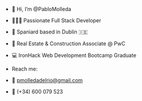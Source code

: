 - 👋 Hi, I’m @PabloMolleda

- 👨🏻‍💻 Passionate Full Stack Developer

- 📍 Spaniard based in Dublin 🇮🇪 

- 💞️ Real Estate & Construction Associate @ PwC

- 💻 IronHack Web Development Bootcamp Graduate

- Reach me: 
    
 -   📩 pmolledadelrio@gmail.com 
  -  📱 (+34) 600 079 523 
 
   
   
